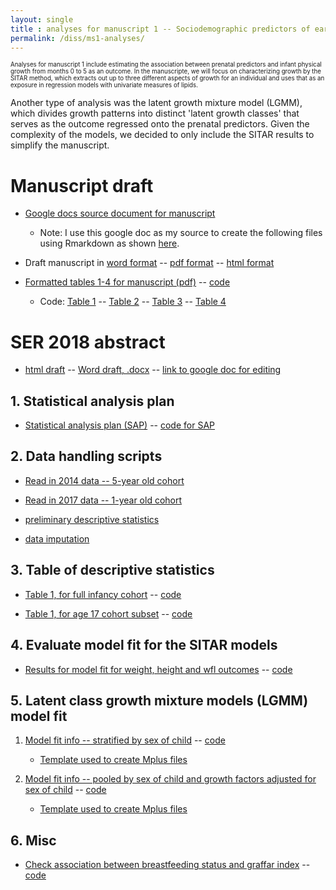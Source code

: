 ```yaml
---
layout: single
title : analyses for manuscript 1 -- Sociodemographic predictors of early postnatal growth
permalink: /diss/ms1-analyses/
---
```


<sub><sup>Analyses for manuscript 1 include estimating the association between prenatal predictors and infant physical growth from months 0 to 5 as an outcome. In the manuscripte, we will focus on characterizing growth by the SITAR method, which extracts out up to three different aspects of growth for an individual and uses that as an exposure in regression models with univariate measures of lipids. 

Another type of analysis was the latent growth mixture model (LGMM), which divides growth patterns into distinct 'latent growth classes' that serves as the outcome regressed onto the prenatal predictors. Given the complexity of the models, we decided to only include the SITAR results to simplify the manuscript.</sup></sub>

# Manuscript draft

  * [Google docs source document for manuscript](https://docs.google.com/document/d/1sqjSOwP_TUdE20elaogdvLT-J9tWwCOA5NEZTfCg3X0/edit?usp=sharing)

    * Note: I use this google doc as my source to create the following files using Rmarkdown as shown [here](/misc/edits/).

  * Draft manuscript in [word format](../../unc-dissertation-markdown-p2/includes/scripts/paper1/draft/ms1.docx) -- [pdf format](../../unc-dissertation-markdown-p2/includes/scripts/paper1/draft/ms1.pdf) -- [html format](../../unc-dissertation-markdown-p2/includes/scripts/paper1/draft/ms1.html)

  * [Formatted tables 1-4 for manuscript (pdf)](../../unc-dissertation-markdown-p2/includes/scripts/paper1/sitar-rev5/tables-ms.pdf) -- [code](../../unc-dissertation-markdown-p2/includes/scripts/paper1/sitar-rev5/tables-ms.Rmd)
  
    * Code: [Table 1](../../unc-dissertation-markdown-p2/includes/scripts/paper1/sitar-rev5/table1-rev-ms.Rmd) -- [Table 2](../../unc-dissertation-markdown-p2/includes/scripts/paper1/sitar-rev5/table2-mice-ms.Rmd) -- [Table 3](../../unc-dissertation-markdown-p2/includes/scripts/paper1/sitar-rev5/table2-mice-ht-ms.Rmd) -- [Table 4](../../unc-dissertation-markdown-p2/includes/scripts/paper1/sitar-rev5/table2-mice-wfl-ms.Rmd)



# SER 2018 abstract

  * [html draft](../../unc-dissertation-markdown-p2/includes/scripts/paper1/draft/SER/SER2018-abstract-ms1.html)  -- [Word draft, .docx](../../unc-dissertation-markdown-p2/includes/scripts/paper1/draft/SER/SER2018-abstract-ms1.docx) -- [link to google doc for editing](https://docs.google.com/document/d/1cz2wNXp2VFLM3jG2q8v4F7hbK9Upsk_1_Y2BdhTi3pk/edit?usp=sharing)


<!--An overall summary can be found [here](../../unc-dissertation-markdown-p2/includes/scripts/paper1/overall-summary.html).-->


## 1. Statistical analysis plan

  * [Statistical analysis plan (SAP)](../../unc-dissertation-markdown-p2/includes/scripts/paper1/sap1.html) -- [code for SAP](../../unc-dissertation-markdown-p2/includes/scripts/paper1/sap1.Rmd)

<p></p>

## 2. Data handling scripts

  * [Read in 2014 data -- 5-year old cohort](../../unc-dissertation-markdown-p2/includes/scripts/paper1/Descriptive.Rmd)

  * [Read in 2017 data -- 1-year old cohort](../../unc-dissertation-markdown-p2/includes/scripts/paper1/read-phenotypes.Rmd)
  
  * [preliminary descriptive statistics](../../unc-dissertation-markdown-p2/includes/scripts/paper1/descriptive_statistics.Rmd)

  * [data imputation](../../unc-dissertation-markdown-p2/includes/scripts/paper1/table3-data-handle-weight-impute.Rmd)

<p></p>

## 3. Table of descriptive statistics

  * [Table 1, for full infancy cohort](../../unc-dissertation-markdown-p2/includes/scripts/paper1/table1-rev.html) -- [code](../../unc-dissertation-markdown-p2/includes/scripts/paper1/table1-rev.Rmd)


  * [Table 1, for age 17 cohort subset](../../unc-dissertation-markdown-p2/includes/scripts/paper1/table1.pdf) -- [code](../../unc-dissertation-markdown-p2/includes/scripts/paper1/table1.Rmd)

<p></p>

## 4. Evaluate model fit for the SITAR models

  * [Results for model fit for weight, height and wfl outcomes](../../unc-dissertation-markdown-p2/includes/scripts/paper1/sitar-rev5/fit-summary.html) -- [code](../../unc-dissertation-markdown-p2/includes/scripts/paper1/sitar-rev5/fit-summary.Rmd)


<!--
## 5. Association between sociodemographic predictors and infant growth through random effects from SITAR

### 5a. First, infancy cohort (full sample) with lasso point estimates


* [Results for weight](../../unc-dissertation-markdown-p2/includes/scripts/paper1/sitar-rev5/table2-mice.html) -- [code](../includes/scripts/paper1/sitar-rev5/table2-mice.Rmd)

* [Results for height](../../unc-dissertation-markdown-p2/includes/scripts/paper1/sitar-rev5/table2-mice-ht.html) -- [code](../includes/scripts/paper1/sitar-rev5/table2-mice-ht.Rmd)

* [Results for weight-for-length (wfl)](../../unc-dissertation-markdown-p2/includes/scripts/paper1/sitar-rev5/table2-mice-wfl.html) -- [code](../includes/scripts/paper1/sitar-rev5/table2-mice-wfl.Rmd)


### 5b. Subset (year 17 cohort) with a lasso approach to choose subset of confounders

1. [Results for weight](../../unc-dissertation-markdown-p2/includes/scripts/paper1/sitar-rev/table2-mice.html) -- [code](../includes/scripts/paper1/sitar-rev/table2-mice.Rmd)

2. [Results for height](../../unc-dissertation-markdown-p2/includes/scripts/paper1/sitar-rev/table2-mice-ht.html) -- [code](../includes/scripts/paper1/sitar-rev/table2-mice-ht.Rmd)

3. [Results for weight-for-length (wfl)](../../unc-dissertation-markdown-p2/includes/scripts/paper1/sitar-rev/table2-mice-wfl.html) -- [code](../includes/scripts/paper1/sitar-rev/table2-mice-wfl.Rmd)

### 5c. Same approach as Pizzi 2014 **[no longer using these results. For reference only.]** with subset (year 17 cohort)

**Paper**: Pizzi, Costanza, Tim J. Cole, Lorenzo Richiardi, Isabel dos-Santos-Silva, Camila Corvalan, and Bianca De Stavola. 2014. “Prenatal Influences on Size, Velocity and Tempo of Infant Growth: Findings from Three Contemporary Cohorts.” Edited by Guoying Wang. PLoS ONE 9 (2): e90291. doi:10.1371/journal.pone.0090291.

1. [Results for weight](../../unc-dissertation-markdown-p2/includes/scripts/paper1/table2-mice.html) -- [code](../includes/scripts/paper1/table2-mice.Rmd)

2. [Results for height](../../unc-dissertation-markdown-p2/includes/scripts/paper1/table2-mice-ht.html) -- [code](../includes/scripts/paper1/table2-mice-ht.Rmd)

3. [Results for weight-for-length (wfl)](../../unc-dissertation-markdown-p2/includes/scripts/paper1/table2-mice-wfl.html) -- [code](../includes/scripts/paper1/table2-mice-wfl.Rmd)

---
-->

## 5. Latent class growth mixture models (LGMM) model fit

  1. [Model fit info -- stratified by sex of child](../../unc-dissertation-markdown-p2/includes/scripts/paper1/lgmm/virtuallab/strat-sex/summarize-mplus-results-sex-strat.html) -- [code](../../unc-dissertation-markdown-p2/includes/scripts/paper1/lgmm/virtuallab/strat-sex/summarize-mplus-results-sex-strat.Rmd)

      - [Template used to create Mplus files](../../unc-dissertation-markdown-p2/includes/scripts/paper1/lgmm/virtuallab/template_mplus1-strat-sex.txt)
      
  2. [Model fit info -- pooled by sex of child and growth factors adjusted for sex of child](../../unc-dissertation-markdown-p2/includes/scripts/paper1/lgmm/virtuallab/pooled-fit/summarize-mplus-results-sex-pooled.html) -- [code](../../unc-dissertation-markdown-p2/includes/scripts/paper1/lgmm/virtuallab/pooled-fit/summarize-mplus-results-sex-pooled.Rmd)
  
        - [Template used to create Mplus files](../../unc-dissertation-markdown-p2/includes/scripts/paper1/lgmm/virtuallab/template_mplus1-pooled-fit.txt)
        

## 6. Misc

  * [Check association between breastfeeding status and graffar index](../../unc-dissertation-markdown-p2/includes/scripts/paper2/misc-table-compare-bf2.html) -- [code](../../unc-dissertation-markdown-p2/includes/scripts/paper1/misc-table-compare-bf2.Rmd)




<!-- The following scripts didn't adjust for sex -- just pooled

2. [Model fit info -- pooled across sex of child](../../unc-dissertation-markdown-p2/includes/scripts/paper1/lgmm/virtuallab/adj-sex/summarize-mplus-results.html) -- [code](../../unc-dissertation-markdown-p2/includes/scripts/paper1/lgmm/virtuallab/adj-sex/summarize-mplus-results.Rmd)

      - [Template used to create Mplus files](../../unc-dissertation-markdown-p2/includes/scripts/paper1/lgmm/virtuallab/template_mplus1-bysex.txt)
-->

<!--
### 6b. Association estimates

1. [Estimated association between maternal characterisics and child growth parameters -- pooled across sex of child](../../unc-dissertation-markdown-p2/includes/scripts/paper1/lgmm/virtuallab/assn/models-results-plots-assn.html) -- [code](../../unc-dissertation-markdown-p2/includes/scripts/paper1/lgmm/virtuallab/assn/models-results-plots-assn.Rmd)

### NOTE

I create the Mplus models with [MplusAutomation in R](../includes/scripts/paper1/lgmm/export-mplus.Rmd) with scripts to create batches of Mplus files that I run on batches of files in virtuallab with an [.R script](../../unc-dissertation-markdown-p2/includes/scripts/paper1/lgmm/virtuallab/run-models.R).

-->